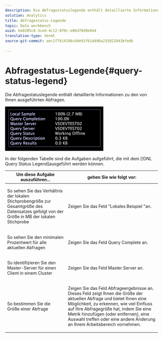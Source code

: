 ```yaml
---
description: Die Abfragestatuslegende enthält detaillierte Informationen zu den von Ihnen ausgeführten Abfragen.
solution: Analytics
title: Abfragestatus-Legende
topic: Data workbench
uuid: 6a0285c8-3ced-4c12-8f0c-e86d70d9e044
translation-type: tm+mt
source-git-commit: aec1f7b14198cdde91f61d490a235022943bfedb

---
```



# Abfragestatus-Legende{#query-status-legend}

Die Abfragestatuslegende enthält detaillierte Informationen zu den von Ihnen ausgeführten Abfragen.

![](assets/vis_StatusLegend.png)

In der folgenden Tabelle sind die Aufgaben aufgeführt, die mit dem [!DNL Query Status Legend]ausgeführt werden können.

<table id="table_BD9330D4B3014A84B24EF0E71872F627"> 
 <thead> 
  <tr> 
   <th colname="col1" class="entry"> Um diese Aufgabe auszuführen... </th> 
   <th colname="col2" class="entry"> gehen Sie wie folgt vor: </th> 
  </tr> 
 </thead>
 <tbody> 
  <tr> 
   <td colname="col1"> <p>So sehen Sie das Verhältnis der lokalen Stichprobengröße zur Gesamtgröße des Datensatzes gefolgt von der Größe in MB der lokalen Stichprobe </p> </td> 
   <td colname="col2"> <p>Zeigen Sie das Feld <span class="wintitle"> "Lokales Beispiel</span> "an. </p> </td> 
  </tr> 
  <tr> 
   <td colname="col1"> <p>So sehen Sie den minimalen Prozentwert für alle aktuellen Abfragen </p> </td> 
   <td colname="col2"> <p>Zeigen Sie das Feld <span class="wintitle"> Query Complete</span> an. </p> </td> 
  </tr> 
  <tr> 
   <td colname="col1"> <p>So identifizieren Sie den Master-Server für einen Client in einem Cluster </p> </td> 
   <td colname="col2"> <p>Zeigen Sie das Feld <span class="wintitle"> Master Server</span> an. </p> </td> 
  </tr> 
  <tr> 
   <td colname="col1"> <p>So bestimmen Sie die Größe einer Abfrage </p> </td> 
   <td colname="col2"> <p>Zeigen Sie das Feld <span class="wintitle"> Abfrageergebnisse</span> an. Dieses Feld zeigt Ihnen die Größe der aktuellen Abfrage und bietet Ihnen eine Möglichkeit, zu erkennen, wie viel Einfluss auf Ihre Abfragegröße hat, indem Sie eine Metrik hinzufügen (oder entfernen), eine Auswahl treffen oder eine andere Änderung an Ihrem Arbeitsbereich vornehmen. </p> </td> 
  </tr> 
 </tbody> 
</table>

